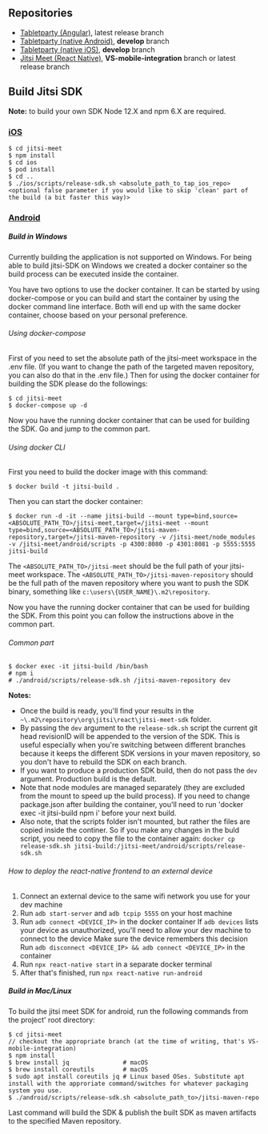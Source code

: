  ## Repositories
 - [Tabletparty (Angular)](https://bitbucket.org/cabidev/cabiofbiz/src/master2-us/), latest release branch
 - [Tabletparty (native Android)](https://gitlab.int.sonrisa.hu/cabi/cabi-party-app-android), **develop** branch
 - [Tabletparty (native iOS)](https://gitlab.int.sonrisa.hu/cabi/cabi-party-app-ios), **develop** branch
 - [Jitsi Meet (React Native)](https://github.com/molnartimi/jitsi-meet/tree/VS-mobile-integration), **VS-mobile-integration** branch or latest release branch

## Build Jitsi SDK
**Note:** to build your own SDK Node 12.X and npm 6.X are required.
### [iOS](https://jitsi.github.io/handbook/docs/dev-guide/dev-guide-ios-sdk)
 ```
 $ cd jitsi-meet
 $ npm install
 $ cd ios
 $ pod install
 $ cd ..
 $ ./ios/scripts/release-sdk.sh <absolute_path_to_tap_ios_repo> <optional false parameter if you would like to skip 'clean' part of the build (a bit faster this way)>
 ```

### [Android](https://jitsi.github.io/handbook/docs/dev-guide/dev-guide-android-sdk)
##### Build in Windows
Currently building the application is not supported on Windows. 
For being able to build jitsi-SDK on Windows we created a docker container so the build process can be executed inside the container.

You have two options to use the docker container. It can be started by using docker-compose or you can build and start the container by using the docker command line interface. Both will end up with the same docker container, choose based on your personal preference. 

###### Using docker-compose
First of you need to set the absolute path of the jitsi-meet workspace in the .env file. (If you want to change the path of the targeted maven repository, you can also do that in the .env file.)
Then for using the docker container for building the SDK please do the followings:
```
$ cd jitsi-meet
$ docker-compose up -d
```
Now you have the running docker container that can be used for building the SDK. Go and jump to the common part.

###### Using docker CLI
First you need to build the docker image with this command:
```
$ docker build -t jitsi-build .
```
Then you can start the docker container:
```
$ docker run -d -it --name jitsi-build --mount type=bind,source=<ABSOLUTE_PATH_TO>/jitsi-meet,target=/jitsi-meet --mount type=bind,source=<ABSOLUTE_PATH_TO>/jitsi-maven-repository,target=/jitsi-maven-repository -v /jitsi-meet/node_modules -v /jitsi-meet/android/scripts -p 4300:8080 -p 4301:8081 -p 5555:5555 jitsi-build 
```
The `<ABSOLUTE_PATH_TO>/jitsi-meet` should be the full path of your jitsi-meet workspace. 
The `<ABSOLUTE_PATH_TO>/jitsi-maven-repository` should be the full path of the maven repository where you want to push the SDK binary, something like `c:\users\{USER_NAME}\.m2\repository`.

Now you have the running docker container that can be used for building the SDK. From this point you can follow the instructions above in the common part.

###### Common part

```
$ docker exec -it jitsi-build /bin/bash 
# npm i
# ./android/scripts/release-sdk.sh /jitsi-maven-repository dev
```

**Notes:**

 - Once the build is ready, you'll find your results in the `~\.m2\repository\org\jitsi\react\jitsi-meet-sdk` folder.
 - By passing the `dev` argument to the `release-sdk.sh` script the current git head revisionID will be appended to the version of the SDK. This is useful especially when you're switching between different branches because it keeps the different SDK versions in your maven repository, so you don't have to rebuild the SDK on each branch. 
 - If you want to produce a production SDK build, then do not pass the `dev` argument. Production build is the default. 
 - Note that node modules are managed separately (they are excluded from the mount to speed up the build process). If you need to change package.json after building the container, you'll need to run 'docker exec -it jitsi-build npm i' before your next build.
 - Also note, that the scripts folder isn't mounted, but rather the files are copied inside the continer. So if you make any changes in the buld script, you need to copy the file to the container again: `docker cp release-sdk.sh jitsi-build:/jitsi-meet/android/scripts/release-sdk.sh`

###### How to deploy the react-native frontend to an external device

1) Connect an external device to the same wifi network you use for your dev machine
2) Run `adb start-server` and `adb tcpip 5555` on your host machine
3) Run `adb connect <DEVICE_IP>` in the docker container
   If `adb devices` lists your device as unauthorized, you'll need to allow your dev machine to connect to the device
   Make sure the device remembers this decision
   Run `adb disconnect <DEVICE_IP> && adb connect <DEVICE_IP>` in the container
4) Run `npx react-native start` in a separate docker terminal
5) After that's finished, run `npx react-native run-android`

##### Build in Mac/Linux
To build the jitsi meet SDK for android, run the following commands from the project' root directory:
```
$ cd jitsi-meet
// checkout the appropriate branch (at the time of writing, that's VS-mobile-integration)
$ npm install
$ brew install jq               # macOS
$ brew install coreutils        # macOS
$ sudo apt install coreutils jq # Linux based OSes. Substitute apt install with the approriate command/switches for whatever packaging system you use.
$ ./android/scripts/release-sdk.sh <absolute_path_to>/jitsi-maven-repo
```

Last command will build the SDK & publish the built SDK as maven artifacts to the specified Maven repository.
